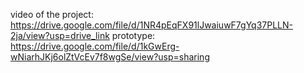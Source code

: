  video of the project: https://drive.google.com/file/d/1NR4pEqFX91lJwaiuwF7gYq37PLLN-2ja/view?usp=drive_link
 prototype: https://drive.google.com/file/d/1kGwErg-wNiarhJKj6olZtVcEv7f8wgSe/view?usp=sharing
